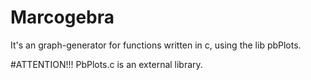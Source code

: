 # Marcogebra
It's an graph-generator for functions written in c, using the lib pbPlots. 

#ATTENTION!!! PbPlots.c is an external library.
